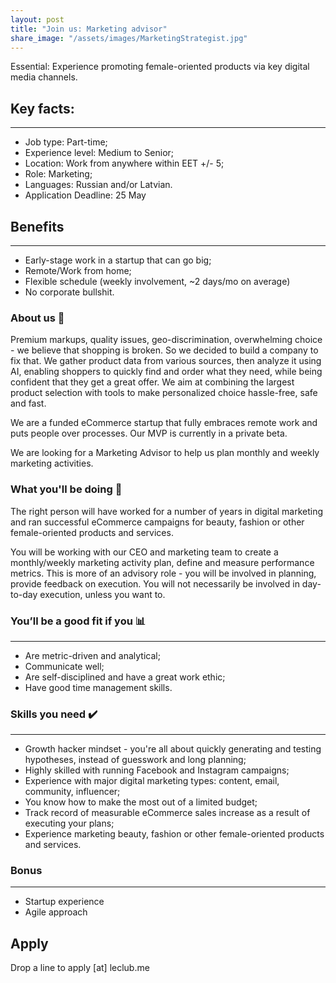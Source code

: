 ```yaml
---
layout: post
title: "Join us: Marketing advisor"
share_image: "/assets/images/MarketingStrategist.jpg"
---
```


Essential: Experience promoting female-oriented products via key digital media channels.

<amp-img width="400" height="400" layout="responsive" src="/assets/images/MarketingStrategist.jpg"></amp-img>

## Key facts:
------
* Job type: Part-time;
* Experience level: Medium to Senior;
* Location: Work from anywhere within EET +/- 5;
* Role: Marketing;
* Languages: Russian and/or Latvian.
* Application Deadline: 25 May

## Benefits
------
* Early-stage work in a startup that can go big;
* Remote/Work from home;
* Flexible schedule (weekly involvement, ~2 days/mo on average)
* No corporate bullshit. 

### About us 📖

Premium markups, quality issues, geo-discrimination, overwhelming choice - we believe that shopping is broken. 
So we decided to build a company to fix that. We gather product data from various sources, then analyze it using AI,
enabling shoppers to quickly find and order what they need, while being confident that they get a great offer. We aim at combining the largest product selection
with tools to make personalized choice hassle-free, safe and fast.

We are a funded eCommerce startup that fully embraces remote work and puts people over processes. Our MVP is currently in a private beta.

We are looking for a Marketing Advisor to help us plan monthly and weekly marketing activities.

### What you'll be doing 🚀

The right person will have worked for a number of years in digital marketing and ran successful eCommerce campaigns for beauty, fashion or other
female-oriented products and services.

You will be working with our CEO and marketing team to create a monthly/weekly marketing activity plan, define and measure performance metrics. This is more
of an advisory role - you will be involved in planning, provide feedback on execution. You will not necessarily be involved in day-to-day execution, unless you want to.

### You’ll be a good fit if you 📊
------
* Are metric-driven and analytical;
* Communicate well;
* Are self-disciplined and have a great work ethic;
* Have good time management skills.


### Skills you need ✔️
------
* Growth hacker mindset - you're all about quickly generating and testing hypotheses, instead of guesswork and long planning;
* Highly skilled with running Facebook and Instagram campaigns;
* Experience with major digital marketing types: content, email, community, influencer;
* You know how to make the most out of a limited budget;
* Track record of measurable eCommerce sales increase as a result of executing your plans;
* Experience marketing beauty, fashion or other female-oriented products and services.

### Bonus
------
* Startup experience
* Agile approach

## Apply

Drop a line to apply [at] leclub.me